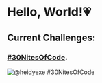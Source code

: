 # Hello, World!💗

## Current Challenges: 
### **[#30NitesOfCode](https://www.codedex.io/@heidyexe/30-nites-of-code)**.
![@heidyexe #30NitesOfCode](https://codedex.io/api/petStatus?user=heidyexe)
